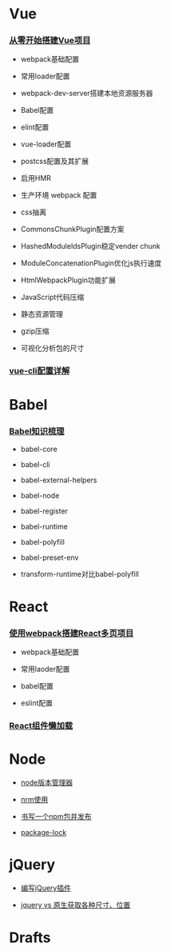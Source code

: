 # Vue

### [从零开始搭建Vue项目](https://github.com/joeny3154/vue-cli-like/blob/master/README.md)

- webpack基础配置

- 常用loader配置

- webpack-dev-server搭建本地资源服务器

- Babel配置

- elint配置

- vue-loader配置

- postcss配置及其扩展

- 启用HMR

- 生产环境 webpack 配置

- css抽离

- CommonsChunkPlugin配置方案

- HashedModuleIdsPlugin稳定vender chunk

- ModuleConcatenationPlugin优化js执行速度

- HtmlWebpackPlugin功能扩展

- JavaScript代码压缩

- 静态资源管理

- gzip压缩

- 可视化分析包的尺寸


### [vue-cli配置详解](https://github.com/joeny3154/vue-cli-webpack-comments/blob/master/README.md)

# Babel

### [Babel知识梳理](https://github.com/joeny3154/daily-notes/babel/doc/doc.md)

- babel-core

- babel-cli

- babel-external-helpers

- babel-node

- babel-register

- babel-runtime

- babel-polyfill

- babel-preset-env

- transform-runtime对比babel-polyfill

# React

### [使用webpack搭建React多页项目](https://github.com/joeny3154/react-webpack-multiple-pages/blob/master/README.md)

- webpack基础配置

- 常用laoder配置

- babel配置

- eslint配置

### [React组件懒加载](https://github.com/joeny3154/react-lazilyload)

# Node

- [node版本管理器](https://github.com/joeny3154/daily-notes/nodeJs/nvm_node版本管理器.md)

- [nrm使用](https://github.com/joeny3154/daily-notes/nodeJs/npm/nrm使用.md)

- [书写一个npm包并发布](https://github.com/joeny3154/daily-notes/nodeJs/npm/书写一个npm包并发布.md)

- [package-lock](https://github.com/joeny3154/daily-notes/nodeJs/npm/package-lock.json.md)

# jQuery

- [编写jQuery插件](https://github.com/joeny3154/daily-notes/jQuery/手写jQuery插件.md)

- [jquery vs 原生获取各种尺寸、位置](https://github.com/joeny3154/daily-notes/jQuery/jquery&原生获取各种尺寸位置.md.md)

# Drafts

